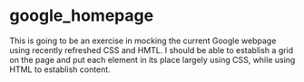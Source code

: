 # google_homepage

This is going to be an exercise in mocking the current Google webpage using recently refreshed CSS and HMTL. I should be able to establish a grid on the page and put each element in its place largely using CSS, while using HTML to establish content.